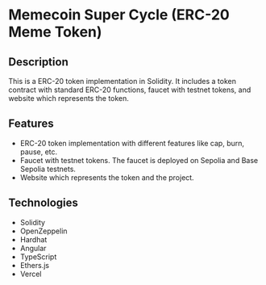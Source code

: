 # Memecoin Super Cycle (ERC-20 Meme Token)

## Description

This is a ERC-20 token implementation in Solidity. It includes a token contract with standard ERC-20 functions, faucet with testnet tokens, and website which represents the token.

## Features

- ERC-20 token implementation with different features like cap, burn, pause, etc.
- Faucet with testnet tokens. The faucet is deployed on Sepolia and Base Sepolia testnets.
- Website which represents the token and the project.

## Technologies

- Solidity
- OpenZeppelin
- Hardhat
- Angular
- TypeScript
- Ethers.js
- Vercel
